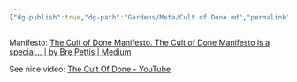 ```yaml
---
{"dg-publish":true,"dg-path":"Gardens/Meta/Cult of Done.md","permalink":"/gardens/meta/cult-of-done/","noteIcon":"1","created":"","updated":""}
---
```



Manifesto: [The Cult of Done Manifesto. The Cult of Done Manifesto is a special… | by Bre Pettis | Medium](https://medium.com/@bre/the-cult-of-done-manifesto-724ca1c2ff13)

See nice video: [The Cult Of Done - YouTube](https://www.youtube.com/watch?v=bJQj1uKtnus)